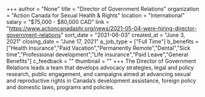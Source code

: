 +++
author = "None"
title = "Director of Government Relations"
organization = "Action Canada for Sexual Health & Rights"
location = "International"
salary = "$75,000 - $80,000 CAD"
link = "https://www.actioncanadashr.org/news/2021-05-04-were-hiring-director-government-relations"
sort_date = "2021-06-03"
created_at = "June 3, 2021"
closing_date = "June 17, 2021"
a_job_type = ["Full Time"]
b_benefits = ["Health Insurance","Paid Vacation","Permanently Remote","Dental","Sick time","Professional development","Life insurance","Paid Leave","General Benefits"]
c_feedback = ""
thumbnail = ""
+++
The Director of Government Relations leads a team that develops advocacy strategies, legal and policy research, public engagement, and campaigns aimed at advancing sexual and reproductive rights in Canada’s development assistance, foreign policy and domestic laws, programs and policies.